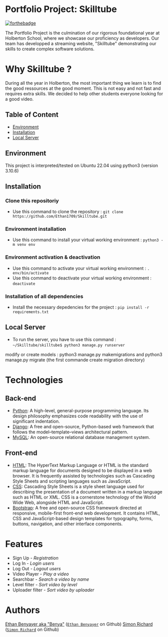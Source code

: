 <h1> Portfolio Project: Skilltube </h1>

[![forthebadge](https://camo.githubusercontent.com/7998890254268d8ed476c9f66d3fa59d21dd354d2090036083c82af4cda2a0eb/68747470733a2f2f666f7274686562616467652e636f6d2f696d616765732f6261646765732f6275696c742d776974682d6c6f76652e737667)](https://forthebadge.com/)

The Portfolio Project is the culmination of our rigorous foundational year at Holberton School, where we showcase our proficiency as developers.
Our team has developped a streaming website, "Skilltube" demonstrating our skills to create complex software solutions.

# Why Skilltube ?
During all the year in Holberton, the most important thing we learn is to find the good ressources at the good moment. This is not easy and not fast and requires extra skills. We decided to help other students everyone looking for a good video.

## Table of Content
* [Environment](#environment)
* [Installation](#installation)
* [Local Server](#local-server)

## Environment
This project is interpreted/tested on Ubuntu 22.04 using python3 (version 3.10.6)

## Installation

### Clone this repositoriy
* Use this command to clone the repository :
`git clone https://github.com/Ethan1709/Skilltube.git`

### Environment installation
* Use this command to install your virtual working environment : `python3 -m venv env`

### Environment activation & deactivation
* Use this command to activate your virtual working environment : `. env/bin/activate`
* Use this command to deactivate your virtual working environment :  `deactivate`

### Installation of all dependencies
* Install the necessary depedencies for the project : `pip install -r requirements.txt`

## Local Server
* To run the server, you have to use this command : `~/Skilltube/skilltube$ python3 manage.py runserver`

modify or create models : python3 manage.py makemigrations and python3 manage.py migrate (the first commande create migration directory)

# Technologies

## Back-end

-   [Python](https://www.python.org/): A high-level, general-purpose programming language. Its design philosophy emphasizes code readability with the use of significant indentation.
-   [Django](https://www.djangoproject.com/): A free and open-source, Python-based web framework that follows the model–template–views architectural pattern.
-   [MySQL](https://www.mysql.com/): An open-source relational database management system. 

## Front-end

-   [HTML](https://developer.mozilla.org/en-US/docs/Web/HTML): The HyperText Markup Language or HTML is the standard markup language for documents designed to be displayed in a web browser. It is frequently assisted by technologies such as Cascading Style Sheets and scripting languages such as JavaScript.
-   [CSS](https://developer.mozilla.org/en-US/docs/Web/CSS): Cascading Style Sheets is a style sheet language used for describing the presentation of a document written in a markup language such as HTML or XML. CSS is a cornerstone technology of the World Wide Web, alongside HTML and JavaScript.
-   [Bootstrap](https://getbootstrap.com/): A free and open-source CSS framework directed at responsive, mobile-first front-end web development. It contains HTML, CSS and JavaScript-based design templates for typography, forms, buttons, navigation, and other interface components.

# Features

 - Sign Up - *Registration*
 - Log In - *Login users*
 - Log Out - *Logout users*
 - Video Player - *Play a video*
 - Searchbar - *Search a video by name*
 - Level filter - *Sort video by level*
 - Uploader filter - *Sort video by uploader*

# Authors

[Ethan Benyayer aka "Benya"](https://www.linkedin.com/in/ethan-benyayer-a70b0226b/) ([`Ethan Benyayer`](https://github.com/Ethan1709) on Github)
[Simon Richard](https://www.linkedin.com/in/simonrichard-dev/) ([`Simon Richard`](https://github.com/simonrichard-dev) on Github)